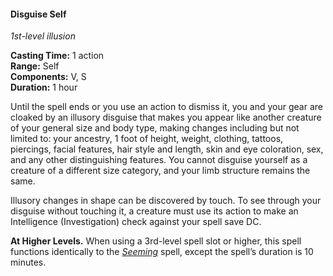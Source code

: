 #### Disguise Self
<!-- markdownlint-disable link-image-reference-definitions -->
[_metadata_:spell_name]:- "Disguise Self"
[_metadata_:spell_level]:- "1"
[_metadata_:spell_school]:- "illusion"
[_metadata_:ritual]:- "false"
[_metadata_:casting_time_amount]:- "1"
[_metadata_:casting_time_unit]:- "action"
[_metadata_:range]:- "Self"
[_metadata_:target]:- "Self"
[_metadata_:components_verbal]:- "true"
[_metadata_:components_somatic]:- "true"
[_metadata_:components_material]:- "false"
[_metadata_:duration]:- "1 hour"
[_metadata_:concentration]:- "false"
[_metadata_:compared_to_wotc_srd_5.1]:- "mechanics_different_wording_different"
[_metadata_:compared_to_a5e_srd]:- "mechanics_same_wording_same"
<!-- markdownlint-disable-next-line no-emphasis-as-heading -->
_1st-level illusion_

**Casting Time:** 1 action \
**Range:** Self \
**Components:** V, S \
**Duration:** 1 hour

Until the spell ends or you use an action to dismiss it, you and your gear are cloaked by an illusory disguise that makes you appear like another creature of your general size and body type, making changes including but not limited to: your ancestry, 1 foot of height, weight, clothing, tattoos, piercings, facial features, hair style and length, skin and eye coloration, sex, and any other distinguishing features.
You cannot disguise yourself as a creature of a different size category, and your limb structure remains the same.

Illusory changes in shape can be discovered by touch.
To see through your disguise without touching it, a creature must use its action to make an Intelligence (Investigation) check against your spell save DC.

**At Higher Levels.**
When using a 3rd-level spell slot or higher, this spell functions identically to the _[<span class="spell">Seeming</span>](#Seeming_seeming)_ spell, except the spell’s duration is 10 minutes.
